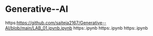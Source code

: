 # Generative--AI
https:https://github.com/saiteja2167/Generative--AI/blob/main/LAB_01.ipynb.ipynb
https:.ipynb
https:.ipynb
https:.ipynb




